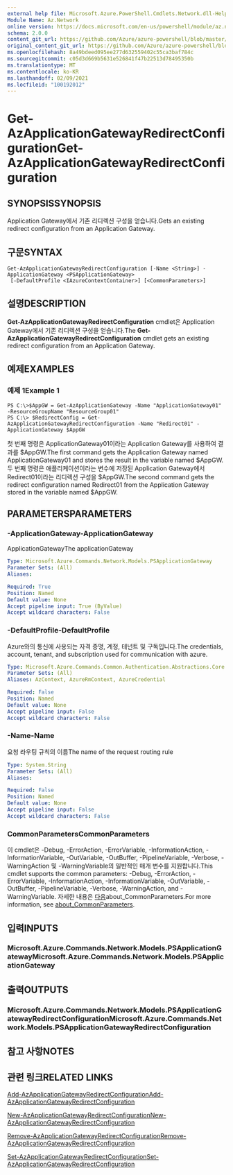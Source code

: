 ```yaml
---
external help file: Microsoft.Azure.PowerShell.Cmdlets.Network.dll-Help.xml
Module Name: Az.Network
online version: https://docs.microsoft.com/en-us/powershell/module/az.network/get-azapplicationgatewayredirectconfiguration
schema: 2.0.0
content_git_url: https://github.com/Azure/azure-powershell/blob/master/src/Network/Network/help/Get-AzApplicationGatewayRedirectConfiguration.md
original_content_git_url: https://github.com/Azure/azure-powershell/blob/master/src/Network/Network/help/Get-AzApplicationGatewayRedirectConfiguration.md
ms.openlocfilehash: 8a49bdeed095ee277d632559402c55ca3baf784c
ms.sourcegitcommit: c05d3d669b5631e526841f47b22513d78495350b
ms.translationtype: MT
ms.contentlocale: ko-KR
ms.lasthandoff: 02/09/2021
ms.locfileid: "100192012"
---
```

# <span data-ttu-id="193b3-101">Get-AzApplicationGatewayRedirectConfiguration</span><span class="sxs-lookup"><span data-stu-id="193b3-101">Get-AzApplicationGatewayRedirectConfiguration</span></span>

## <span data-ttu-id="193b3-102">SYNOPSIS</span><span class="sxs-lookup"><span data-stu-id="193b3-102">SYNOPSIS</span></span>
<span data-ttu-id="193b3-103">Application Gateway에서 기존 리디렉션 구성을 얻습니다.</span><span class="sxs-lookup"><span data-stu-id="193b3-103">Gets an existing redirect configuration from an Application Gateway.</span></span>

## <span data-ttu-id="193b3-104">구문</span><span class="sxs-lookup"><span data-stu-id="193b3-104">SYNTAX</span></span>

```
Get-AzApplicationGatewayRedirectConfiguration [-Name <String>] -ApplicationGateway <PSApplicationGateway>
 [-DefaultProfile <IAzureContextContainer>] [<CommonParameters>]
```

## <span data-ttu-id="193b3-105">설명</span><span class="sxs-lookup"><span data-stu-id="193b3-105">DESCRIPTION</span></span>
<span data-ttu-id="193b3-106">**Get-AzApplicationGatewayRedirectConfiguration** cmdlet은 Application Gateway에서 기존 리디렉션 구성을 얻습니다.</span><span class="sxs-lookup"><span data-stu-id="193b3-106">The **Get-AzApplicationGatewayRedirectConfiguration** cmdlet gets an existing redirect configuration from an Application Gateway.</span></span>

## <span data-ttu-id="193b3-107">예제</span><span class="sxs-lookup"><span data-stu-id="193b3-107">EXAMPLES</span></span>

### <span data-ttu-id="193b3-108">예제 1</span><span class="sxs-lookup"><span data-stu-id="193b3-108">Example 1</span></span>
```
PS C:\>$AppGW = Get-AzApplicationGateway -Name "ApplicationGateway01" -ResourceGroupName "ResourceGroup01"
PS C:\> $RedirectConfig = Get-AzApplicationGatewayRedirectConfiguration -Name "Redirect01" -ApplicationGateway $AppGW
```

<span data-ttu-id="193b3-109">첫 번째 명령은 ApplicationGateway01이라는 Application Gateway를 사용하여 결과를 $AppGW.</span><span class="sxs-lookup"><span data-stu-id="193b3-109">The first command gets the Application Gateway named ApplicationGateway01 and stores the result in the variable named $AppGW.</span></span>
<span data-ttu-id="193b3-110">두 번째 명령은 애플리케이션이라는 변수에 저장된 Application Gateway에서 Redirect01이라는 리디렉션 구성을 $AppGW.</span><span class="sxs-lookup"><span data-stu-id="193b3-110">The second command gets the redirect configuration named Redirect01 from the Application Gateway stored in the variable named $AppGW.</span></span>

## <span data-ttu-id="193b3-111">PARAMETERS</span><span class="sxs-lookup"><span data-stu-id="193b3-111">PARAMETERS</span></span>

### <span data-ttu-id="193b3-112">-ApplicationGateway</span><span class="sxs-lookup"><span data-stu-id="193b3-112">-ApplicationGateway</span></span>
<span data-ttu-id="193b3-113">ApplicationGateway</span><span class="sxs-lookup"><span data-stu-id="193b3-113">The applicationGateway</span></span>

```yaml
Type: Microsoft.Azure.Commands.Network.Models.PSApplicationGateway
Parameter Sets: (All)
Aliases:

Required: True
Position: Named
Default value: None
Accept pipeline input: True (ByValue)
Accept wildcard characters: False
```

### <span data-ttu-id="193b3-114">-DefaultProfile</span><span class="sxs-lookup"><span data-stu-id="193b3-114">-DefaultProfile</span></span>
<span data-ttu-id="193b3-115">Azure와의 통신에 사용되는 자격 증명, 계정, 테넌트 및 구독입니다.</span><span class="sxs-lookup"><span data-stu-id="193b3-115">The credentials, account, tenant, and subscription used for communication with azure.</span></span>

```yaml
Type: Microsoft.Azure.Commands.Common.Authentication.Abstractions.Core.IAzureContextContainer
Parameter Sets: (All)
Aliases: AzContext, AzureRmContext, AzureCredential

Required: False
Position: Named
Default value: None
Accept pipeline input: False
Accept wildcard characters: False
```

### <span data-ttu-id="193b3-116">-Name</span><span class="sxs-lookup"><span data-stu-id="193b3-116">-Name</span></span>
<span data-ttu-id="193b3-117">요청 라우팅 규칙의 이름</span><span class="sxs-lookup"><span data-stu-id="193b3-117">The name of the request routing rule</span></span>

```yaml
Type: System.String
Parameter Sets: (All)
Aliases:

Required: False
Position: Named
Default value: None
Accept pipeline input: False
Accept wildcard characters: False
```

### <span data-ttu-id="193b3-118">CommonParameters</span><span class="sxs-lookup"><span data-stu-id="193b3-118">CommonParameters</span></span>
<span data-ttu-id="193b3-119">이 cmdlet은 -Debug, -ErrorAction, -ErrorVariable, -InformationAction, -InformationVariable, -OutVariable, -OutBuffer, -PipelineVariable, -Verbose, -WarningAction 및 -WarningVariable의 일반적인 매개 변수를 지원합니다.</span><span class="sxs-lookup"><span data-stu-id="193b3-119">This cmdlet supports the common parameters: -Debug, -ErrorAction, -ErrorVariable, -InformationAction, -InformationVariable, -OutVariable, -OutBuffer, -PipelineVariable, -Verbose, -WarningAction, and -WarningVariable.</span></span> <span data-ttu-id="193b3-120">자세한 내용은 [다음](http://go.microsoft.com/fwlink/?LinkID=113216)about_CommonParameters.</span><span class="sxs-lookup"><span data-stu-id="193b3-120">For more information, see [about_CommonParameters](http://go.microsoft.com/fwlink/?LinkID=113216).</span></span>

## <span data-ttu-id="193b3-121">입력</span><span class="sxs-lookup"><span data-stu-id="193b3-121">INPUTS</span></span>

### <span data-ttu-id="193b3-122">Microsoft.Azure.Commands.Network.Models.PSApplicationGateway</span><span class="sxs-lookup"><span data-stu-id="193b3-122">Microsoft.Azure.Commands.Network.Models.PSApplicationGateway</span></span>

## <span data-ttu-id="193b3-123">출력</span><span class="sxs-lookup"><span data-stu-id="193b3-123">OUTPUTS</span></span>

### <span data-ttu-id="193b3-124">Microsoft.Azure.Commands.Network.Models.PSApplicationGatewayRedirectConfiguration</span><span class="sxs-lookup"><span data-stu-id="193b3-124">Microsoft.Azure.Commands.Network.Models.PSApplicationGatewayRedirectConfiguration</span></span>

## <span data-ttu-id="193b3-125">참고 사항</span><span class="sxs-lookup"><span data-stu-id="193b3-125">NOTES</span></span>

## <span data-ttu-id="193b3-126">관련 링크</span><span class="sxs-lookup"><span data-stu-id="193b3-126">RELATED LINKS</span></span>

[<span data-ttu-id="193b3-127">Add-AzApplicationGatewayRedirectConfiguration</span><span class="sxs-lookup"><span data-stu-id="193b3-127">Add-AzApplicationGatewayRedirectConfiguration</span></span>](./Add-AzApplicationGatewayRedirectConfiguration.md)

[<span data-ttu-id="193b3-128">New-AzApplicationGatewayRedirectConfiguration</span><span class="sxs-lookup"><span data-stu-id="193b3-128">New-AzApplicationGatewayRedirectConfiguration</span></span>](./New-AzApplicationGatewayRedirectConfiguration.md)

[<span data-ttu-id="193b3-129">Remove-AzApplicationGatewayRedirectConfiguration</span><span class="sxs-lookup"><span data-stu-id="193b3-129">Remove-AzApplicationGatewayRedirectConfiguration</span></span>](./Remove-AzApplicationGatewayRedirectConfiguration.md)

[<span data-ttu-id="193b3-130">Set-AzApplicationGatewayRedirectConfiguration</span><span class="sxs-lookup"><span data-stu-id="193b3-130">Set-AzApplicationGatewayRedirectConfiguration</span></span>](./Set-AzApplicationGatewayRedirectConfiguration.md)
